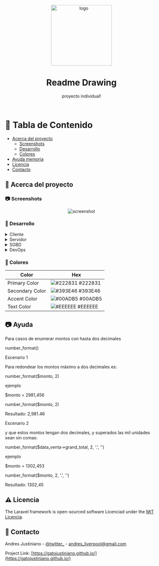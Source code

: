 


<!--
Readme de https://github.com/Louis3797/awesome-readme-template
y ultilizado para uso personal de GatoJustiniano para presentación de futuros proyectos :3
-->
<div align="center">

  <img src="assets/logo.png" alt="logo" width="200" height="auto" />
  <h1>Readme Drawing</h1>
  
  <p>
    proyecto individual! 
  </p>
</div>
<br />

<!-- Table of Contents -->
# :notebook_with_decorative_cover: Tabla de Contenido

- [Acerca del proyecto](#star2-acerca-del-proyecto)
  * [Screenshots](#camera-screenshots)
  * [Desarrollo](#space_invader-desarrollo)
  * [Colores](#art-colores)
- [Ayuda memoria](#camera-ayuda)
- [Licencia](#warning-Licencia)
- [Contacto](#handshake-Contacto)

  

<!-- Acerca del proyecto -->
## :star2: Acerca del proyecto


<!-- Screenshots -->
### :camera: Screenshots

<div align="center"> 
  <img src="https://placehold.co/600x400?text=Your+Screenshot+here" alt="screenshot" />
</div>


<!-- Desarrollo -->
### :space_invader: Desarrollo

<details>
  <summary>Cliente</summary>
  <ul>
    <li>Plantillas Blade</li>
    <li>Material Kit</li>
  </ul>
</details>

<details>
  <summary>Servidor</summary>
  <ul>
    <li><a href="https://socket.io/">SocketIO</a></li>
    <li><a href="https://graphql.org/">GraphQL</a></li>
  </ul>
</details>

<details>
<summary>SGBD</summary>
  <ul>
    <li><a href="https://www.mysql.com/">MySQL</a></li>
    <li><a href="https://www.postgresql.org/">PostgreSQL</a></li>
    <li><a href="https://www.mongodb.com/">MongoDB</a></li>
  </ul>
</details>

<details>
<summary>DevOps</summary>
  <ul>
    <li><a href="https://www.docker.com/">Docker</a></li>
    <li><a href="https://www.jenkins.io/">Jenkins</a></li>
    <li><a href="https://circleci.com/">CircleCLI</a></li>
  </ul>
</details>

<!-- Colores -->
### :art: Colores

| Color             | Hex                                                                |
| ----------------- | ------------------------------------------------------------------ |
| Primary Color | ![#222831](https://via.placeholder.com/10/222831?text=+) #222831 |
| Secondary Color | ![#393E46](https://via.placeholder.com/10/393E46?text=+) #393E46 |
| Accent Color | ![#00ADB5](https://via.placeholder.com/10/00ADB5?text=+) #00ADB5 |
| Text Color | ![#EEEEEE](https://via.placeholder.com/10/EEEEEE?text=+) #EEEEEE |

<!-- Ayuda memoria -->
## :camera: Ayuda

Para casos de enumerar montos con hasta dos decimales 

number_format()

Escenario 1 

Para redondear los montos máximo a dos decimales es: 

number_format($monto, 2)

ejemplo 

$monto = 2981,456 

number_format($monto, 2)

Resultado: 2,981.46


Escenario 2

y que estos montos tengan dos decimales, y superados las mil unidades sean sin comas: 

number_format($data_venta->grand_total, 2, '.', '')

ejemplo 

$monto = 1302,453

number_format($monto, 2, '.', '')

Resultado: 1302,45


<!-- Licencia -->
## :warning: Licencia

The Laravel framework is open-sourced software Licenciad under the [MIT Licencia](https://opensource.org/Licencias/MIT).

<!-- Contacto -->
## :handshake: Contacto

Andres Justiniano - [@twitter_](https://twitter.com/redsjustiniano) - andres_liverpool@gmail.com

Project Link: [https://gatojustiniano.github.io/](https://gatojustiniano.github.io/) 

